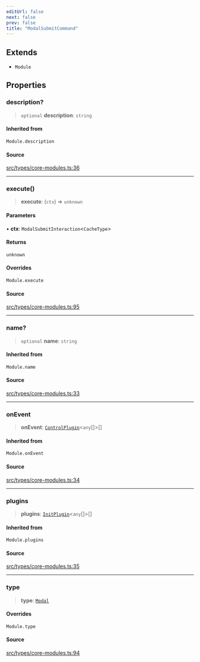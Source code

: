 ```yaml
---
editUrl: false
next: false
prev: false
title: "ModalSubmitCommand"
---
```


## Extends

- `Module`

## Properties

### description?

> `optional` **description**: `string`

#### Inherited from

`Module.description`

#### Source

[src/types/core-modules.ts:36](https://github.com/sern-handler/handler/blob/a19edaf8838dcf088d3947f4a6aa6213d8f5bb9e/src/types/core-modules.ts#L36)

***

### execute()

> **execute**: (`ctx`) => `unknown`

#### Parameters

• **ctx**: `ModalSubmitInteraction`\<`CacheType`\>

#### Returns

`unknown`

#### Overrides

`Module.execute`

#### Source

[src/types/core-modules.ts:95](https://github.com/sern-handler/handler/blob/a19edaf8838dcf088d3947f4a6aa6213d8f5bb9e/src/types/core-modules.ts#L95)

***

### name?

> `optional` **name**: `string`

#### Inherited from

`Module.name`

#### Source

[src/types/core-modules.ts:33](https://github.com/sern-handler/handler/blob/a19edaf8838dcf088d3947f4a6aa6213d8f5bb9e/src/types/core-modules.ts#L33)

***

### onEvent

> **onEvent**: [`ControlPlugin`](/v3/api/interfaces/controlplugin/)\<`any`[]\>[]

#### Inherited from

`Module.onEvent`

#### Source

[src/types/core-modules.ts:34](https://github.com/sern-handler/handler/blob/a19edaf8838dcf088d3947f4a6aa6213d8f5bb9e/src/types/core-modules.ts#L34)

***

### plugins

> **plugins**: [`InitPlugin`](/v3/api/interfaces/initplugin/)\<`any`[]\>[]

#### Inherited from

`Module.plugins`

#### Source

[src/types/core-modules.ts:35](https://github.com/sern-handler/handler/blob/a19edaf8838dcf088d3947f4a6aa6213d8f5bb9e/src/types/core-modules.ts#L35)

***

### type

> **type**: [`Modal`](/v3/api/enumerations/commandtype/#modal)

#### Overrides

`Module.type`

#### Source

[src/types/core-modules.ts:94](https://github.com/sern-handler/handler/blob/a19edaf8838dcf088d3947f4a6aa6213d8f5bb9e/src/types/core-modules.ts#L94)
